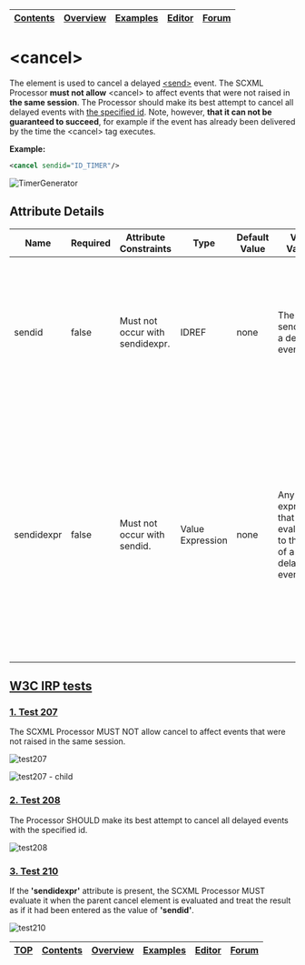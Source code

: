 <a name="top-anchor"/>

| [Contents](../README.md#table-of-contents) | [Overview](../README.md#scxml-overview) | [Examples](../Examples/README.md) | [Editor](https://alexzhornyak.github.io/ScxmlEditor-Tutorial/) | [Forum](https://github.com/alexzhornyak/SCXML-tutorial/discussions) |
|---|---|---|---|---|

# \<cancel\>
The element is used to cancel a delayed [\<send\>](send.md) event. The SCXML Processor **must not allow** \<cancel\> to affect events that were not raised in **the same session**. The Processor should make its best attempt to cancel all delayed events with [the specified id](send.md#7-id). Note, however, **that it can not be guaranteed to succeed**, for example if the event has already been delivered by the time the \<cancel\> tag executes.

**Example:**
```xml
<cancel sendid="ID_TIMER"/>
```
![TimerGenerator](../Images/TimerGenerator.gif)

## Attribute Details
<table class="table table-striped table-bordered">
<thead>
<tr>
<th>Name</th><th>Required</th><th>Attribute Constraints</th><th>Type</th><th>Default Value</th><th>Valid Values</th><th>Description</th>
</tr>
</thead>
<tbody>
<tr>
<td>sendid</td><td>false</td><td>Must not occur with sendidexpr.</td><td>IDREF</td><td>none</td><td>The sendid of a delayed event</td><td>The ID of the event(s) to be cancelled. If multiple delayed events have this sendid, the Processor will cancel them all.</td>
</tr>
<tr>
<td>sendidexpr</td><td>false</td><td>Must not occur with sendid.</td><td>Value Expression</td><td>none</td><td>Any expression that evaluates to the ID of a delayed event</td><td>A dynamic alternative to ‘sendid’. If this attribute is present, the SCXML Processor must evaluate it when the parent &lt;cancel&gt; element is evaluated and treat the result as if it had been entered as the value of ‘sendid’.</td>
</tr>
</tbody>
</table>

## [W3C IRP tests](https://www.w3.org/Voice/2013/scxml-irp)

### [1. Test 207](https://www.w3.org/Voice/2013/scxml-irp/207/test207.txml)
The SCXML Processor MUST NOT allow cancel to affect events that were not raised in the same session.

![test207](https://user-images.githubusercontent.com/18611095/28563182-d44070ca-712d-11e7-8285-5dd93092f47e.png)

![test207 - child](https://user-images.githubusercontent.com/18611095/28563194-dd998594-712d-11e7-8b5f-9d2f14fbb4c6.png)

### [2. Test 208](https://www.w3.org/Voice/2013/scxml-irp/208/test208.txml)
The Processor SHOULD make its best attempt to cancel all delayed events with the specified id.

![test208](https://user-images.githubusercontent.com/18611095/28563414-904019a6-712e-11e7-8ad6-4ca295be1620.png)

### [3. Test 210](https://www.w3.org/Voice/2013/scxml-irp/210/test210.txml)
If the **'sendidexpr'** attribute is present, the SCXML Processor MUST evaluate it when the parent cancel element is evaluated and treat the result as if it had been entered as the value of **'sendid'**.

![test210](https://user-images.githubusercontent.com/18611095/28563685-60643a68-712f-11e7-9ea0-f8f66fd3a023.png)

| [TOP](#top-anchor) | [Contents](../README.md#table-of-contents) | [Overview](../README.md#scxml-overview) | [Examples](../Examples/README.md) | [Editor](https://alexzhornyak.github.io/ScxmlEditor-Tutorial/) | [Forum](https://github.com/alexzhornyak/SCXML-tutorial/discussions) |
|---|---|---|---|---|---|
